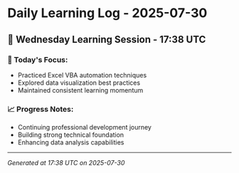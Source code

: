 # Daily Learning Log - 2025-07-30

## 📅 Wednesday Learning Session - 17:38 UTC

### 🎯 Today's Focus:
- Practiced Excel VBA automation techniques
- Explored data visualization best practices
- Maintained consistent learning momentum

### 📈 Progress Notes:
- Continuing professional development journey
- Building strong technical foundation
- Enhancing data analysis capabilities

---
*Generated at 17:38 UTC on 2025-07-30*
